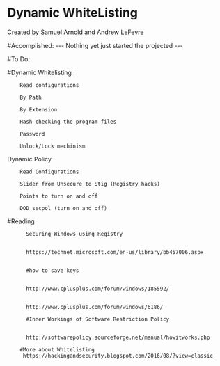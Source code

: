 # Dynamic WhiteListing
Created by Samuel Arnold  and Andrew LeFevre


#Accomplished: 
        --- Nothing yet just started the projected ---




#To Do: 

#Dynamic Whitelisting :

        Read configurations

        By Path

        By Extension

        Hash checking the program files

        Password

        Unlock/Lock mechinism
  
  
Dynamic Policy 
        
        Read Configurations
        
        Slider from Unsecure to Stig (Registry hacks)
        
        Points to turn on and off
        
        DOD secpol (turn on and off)
 
 
 
 
  #Reading 
 
          Securing Windows using Registry
  
  
          https://technet.microsoft.com/en-us/library/bb457006.aspx
 
 
          #how to save keys
  
  
          http://www.cplusplus.com/forum/windows/185592/
  
  
          http://www.cplusplus.com/forum/windows/6186/
  
          #Inner Workings of Software Restriction Policy
  
  
          http://softwarepolicy.sourceforge.net/manual/howitworks.php
  
        #More about Whitelisting
         https://hackingandsecurity.blogspot.com/2016/08/?view=classic
